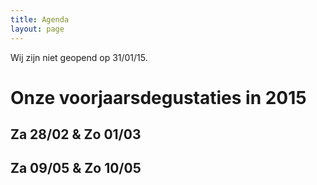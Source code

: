 ```yaml
---
title: Agenda 
layout: page
---
```

Wij zijn niet geopend op 31/01/15.

Onze voorjaarsdegustaties in 2015
=================================
Za 28/02 & Zo 01/03
-------------------
Za 09/05 & Zo 10/05
-------------------








